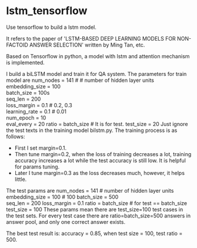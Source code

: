 # lstm_tensorflow
Use tensorflow to build a lstm model.

It refers to the paper of 'LSTM-BASED DEEP LEARNING MODELS FOR NON-FACTOID ANSWER SELECTION' written by Ming Tan, etc.

Based on Tensorflow in python, a model with lstm and attention mechanism is implemented.

I build a biLSTM model and train it for QA system. The parameters for train model are 
    num_nodes = 141 #        # number of hidden layer units         
    embedding_size = 100            
    batch_size = 100s           
    seq_len = 200           
    loss_margin = 0.1        # 0.2, 0.3         
    learning_rate = 0.1      # 0.01         
    num_epoch = 10          
    eval_every = 20
    ratio = batch_size       # It is for test.
    test_size = 20
Just ignore the test texts in the training model bilstm.py. 
The training process is as follows: 
  - First I set margin=0.1.
  - Then tune margin=0.2, when the loss of training decreases a lot, training accuracy increases a lot while the test accuracy is still low. It is helpful for params tuning.
  - Later I tune margin=0.3 as the loss decreases much, however, it helps little. 

The test params are
    num_nodes = 141           # number of hidden layer units
    embedding_size = 100      # 100
    batch_size = 500          
    seq_len = 200
    loss_margin = 0.1
    ratio = batch_size        # for test  == batch_size
    test_size = 100 
These params mean there are test_size=100 test cases in the test sets. For every test case there are ratio=batch_size=500 answers in answer pool, and only one correct answer exists. 

The best test result is: accuracy = 0.85, when test size = 100, test ratio = 500.

